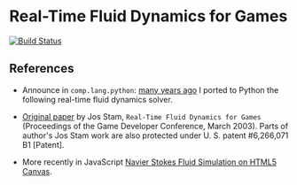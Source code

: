 # Real-Time Fluid Dynamics for Games

[![Build Status](https://travis-ci.org/albertosantini/python-fluid.png)](https://travis-ci.org/albertosantini/python-fluid)

## References

- Announce in `comp.lang.python`: [many years ago](https://groups.google.com/forum/#!msg/comp.lang.python/BKy6pKkYsDY/tItBhHNBnO8J) I ported to Python the following real-time fluid dynamics solver.

- [Original paper](http://www.dgp.toronto.edu/people/stam/reality/Research/pub.html) by Jos Stam, `Real-Time Fluid Dynamics for Games` (Proceedings of the Game Developer Conference, March 2003). Parts of author's Jos Stam work are also protected under U. S. patent #6,266,071 B1 [Patent].

- More recently in JavaScript [Navier Stokes Fluid Simulation on HTML5 Canvas](http://esimov.com/2014/01/navier-stokes-fluid-simulation-on-html5-canvas).
